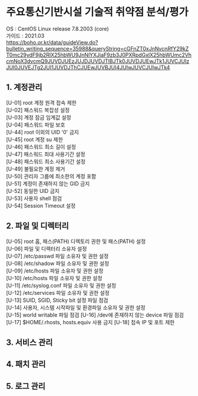 # 주요통신기반시설 기술적 취약점 분석/평가

OS : CentOS Linux release 7.8.2003 (core)   
가이드 : 2021.03   
https://boho.or.kr/data/guideView.do?bulletin_writing_sequence=35988&queryString=cGFnZT0xJnNvcnRfY29kZT0mc29ydF9jb2RlX25hbWU9JnNlYXJjaF9zb3J0PXRpdGxlX25hbWUmc2VhcmNoX3dvcmQ9JUVDJUEzJUJDJUVDJTlBJTk0JUVDJUEwJTk1JUVCJUIzJUI0JUVEJTg2JUI1JUVDJThCJUEwJUVBJUI4JUIwJUVCJUIwJTk4

## 1. 계정관리
[U-01] root 계정 원격 접속 제한   
[U-02] 패스워드 복잡성 설정   
[U-03] 계정 잠금 임계값 설정   
[U-04] 패스워드 파일 보호   
[U-44] root 이외의 UID '0' 금지   
[U-45] root 계정 su 제한   
[U-46] 패스워드 최소 길이 설정   
[U-47] 패스워드 최대 사용기간 설정   
[U-48] 패스워드 최소 사용기간 설정   
[U-49] 불필요한 계정 제거   
[U-50] 관리자 그룹에 최소한의 계정 포함   
[U-51] 계정이 존재하지 않는 GID 금지   
[U-52] 동일한 UID 금지   
[U-53] 사용자 shell 점검   
[U-54] Session Timeout 설정   

## 2. 파일 및 디렉터리 
[U-05] root 홈, 패스(PATH) 디렉토리 권한 및 패스(PATH) 설정   
[U-06] 파일 및 디렉터리 소유자 설정   
[U-07] /etc/passwd 파일 소유자 및 권한 설정   
[U-08] /etc/shadow 파일 소유자 및 권한 설정   
[U-09] /etc/hosts 파일 소유자 및 권한 설정   
[U-10] /etc/hosts 파일 소유자 및 권한 설정   
[U-11] /etc/syslog.conf 파일 소유자 및 권한 설정   
[U-12] /etc/services 파일 소유자 및 권한 설정   
[U-13] SUID, SGID, Sticky bit 설정 파일 점검   
[U-14] 사용자, 시스템 시작파일 및 환경파일 소유자 및 권한 설정   
[U-15] world writable 파일 점검
[U-16] /dev에 존재하지 않는 device 파일 점검
[U-17] $HOME/.rhosts, hosts.equiv 사용 금지
[U-18] 접속 IP 및 포트 제한

## 3. 서비스 관리

## 4. 패치 관리

## 5. 로그 관리

